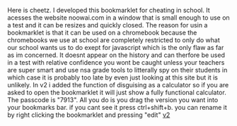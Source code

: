 Here is cheetz. I developed this bookmarklet for cheating in school. It acesses the website noowai.com in a window that is small enough to use on a test and it can be resizes and quickly closed. The reason for usin a bookmarklet is that it can be used on a chromebook because the chromebooks we use at school are completely restricted to only do what our school wants us to do exept for javascript which is the only flaw as far as im concerned.
It doesnt appear on the history and can therfore be used in a test with relative confidence you wont be caught unless your teachers are super smart and use nsa grade tools to litterally spy on their students in which case it is probably too late by even just looking at this site but it is unlikely.
In v2 i added the function of disguising as a calculator so if you are asked to open the bookmarklet it will just show a fully functional calculator. The passcode is "7913".
All you do is you drag the version you want into your bookmarks bar. if you cant see it press ctrl+shift+b. you can rename it by right clicking the bookmarklet and pressing "edit"
[v2](url)

